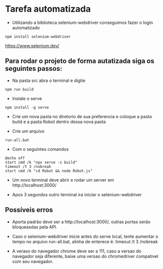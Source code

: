 # Tarefa automatizada

* Utilizando a biblioteca selenium-webdriver conseguimos fazer o login automatizado

```
npm install selenium-webdriver
```
https://www.selenium.dev/

## Para rodar o projeto de forma autatizada siga os seguintes passos:

* Na pasta src abra o terminal e digite
```
npm run build
```
* Instale o serve
```
npm install -g serve
```

* Crie um nova pasta no diretorio de sua preferencia e coloque a pasta build e a pasta Robot dentro dessa nova pasta

* Crie um arquivo 
```
run-all.bat
``` 
* Com o seguintes comandos
```
@echo off
start cmd /k "npx serve -s build"
timeout /t 3 /nobreak
start cmd /k "cd Robot && node Robot.js"
```
* Um novo terminal deve abrir e rodar um server em http://localhost:3000/

* Apos 3 segundos outro terminal ira iniciar o selenium-webdriver


## Possíveis erros

* Aporta padrão deve ser a http://localhost:3000/, outras portas serão bloqueasdas pela API.

* Caso o selenium-webdriver inicie antes do serve local, tente aumentar o tempo no arquivo run-all.bat, alinha de enterece é: timeout /t 3 /nobreak

* A veraso do navegador chrome deve ser a 111, caso a versao do navegador seja diferente, baixe uma versao do chromedriver compativel com seu navegador.



